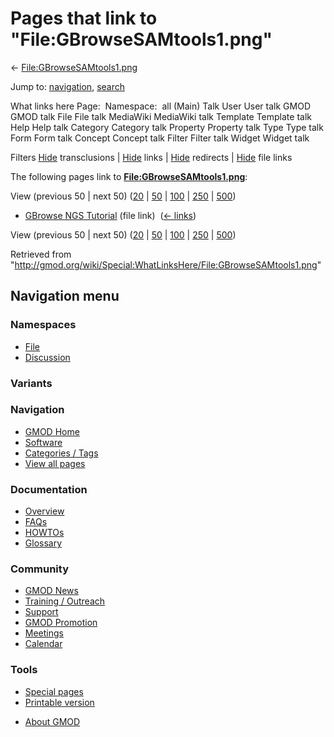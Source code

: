 <div id="mw-page-base" class="noprint">

</div>

<div id="mw-head-base" class="noprint">

</div>

<div id="content" class="mw-body" role="main">

<span id="top"></span>

<div id="mw-js-message" style="display:none;">

</div>



# <span dir="auto">Pages that link to "File:GBrowseSAMtools1.png"</span>

<div id="bodyContent">

<div id="contentSub">

←
[File:GBrowseSAMtools1.png](/wiki/File:GBrowseSAMtools1.png "File:GBrowseSAMtools1.png")

</div>

<div id="jump-to-nav" class="mw-jump">

Jump to: [navigation](#mw-navigation), [search](#p-search)

</div>

<div id="mw-content-text">

What links here Page:  Namespace:  all (Main) Talk User User talk GMOD
GMOD talk File File talk MediaWiki MediaWiki talk Template Template talk
Help Help talk Category Category talk Property Property talk Type Type
talk Form Form talk Concept Concept talk Filter Filter talk Widget
Widget talk

Filters
[Hide](/mediawiki/index.php?title=Special:WhatLinksHere/File:GBrowseSAMtools1.png&hidetrans=1 "Special:WhatLinksHere/File:GBrowseSAMtools1.png")
transclusions \|
[Hide](/mediawiki/index.php?title=Special:WhatLinksHere/File:GBrowseSAMtools1.png&hidelinks=1 "Special:WhatLinksHere/File:GBrowseSAMtools1.png")
links \|
[Hide](/mediawiki/index.php?title=Special:WhatLinksHere/File:GBrowseSAMtools1.png&hideredirs=1 "Special:WhatLinksHere/File:GBrowseSAMtools1.png")
redirects \|
[Hide](/mediawiki/index.php?title=Special:WhatLinksHere/File:GBrowseSAMtools1.png&hideimages=1 "Special:WhatLinksHere/File:GBrowseSAMtools1.png")
file links

The following pages link to
**[File:GBrowseSAMtools1.png](/wiki/File:GBrowseSAMtools1.png "File:GBrowseSAMtools1.png")**:

View (previous 50 \| next 50)
([20](/mediawiki/index.php?title=Special:WhatLinksHere/File:GBrowseSAMtools1.png&limit=20 "Special:WhatLinksHere/File:GBrowseSAMtools1.png")
\|
[50](/mediawiki/index.php?title=Special:WhatLinksHere/File:GBrowseSAMtools1.png&limit=50 "Special:WhatLinksHere/File:GBrowseSAMtools1.png")
\|
[100](/mediawiki/index.php?title=Special:WhatLinksHere/File:GBrowseSAMtools1.png&limit=100 "Special:WhatLinksHere/File:GBrowseSAMtools1.png")
\|
[250](/mediawiki/index.php?title=Special:WhatLinksHere/File:GBrowseSAMtools1.png&limit=250 "Special:WhatLinksHere/File:GBrowseSAMtools1.png")
\|
[500](/mediawiki/index.php?title=Special:WhatLinksHere/File:GBrowseSAMtools1.png&limit=500 "Special:WhatLinksHere/File:GBrowseSAMtools1.png"))

- [GBrowse NGS
  Tutorial](/wiki/GBrowse_NGS_Tutorial "GBrowse NGS Tutorial") (file
  link) ‎ <span class="mw-whatlinkshere-tools">([←
  links](/mediawiki/index.php?title=Special:WhatLinksHere&target=GBrowse+NGS+Tutorial "Special:WhatLinksHere"))</span>

View (previous 50 \| next 50)
([20](/mediawiki/index.php?title=Special:WhatLinksHere/File:GBrowseSAMtools1.png&limit=20 "Special:WhatLinksHere/File:GBrowseSAMtools1.png")
\|
[50](/mediawiki/index.php?title=Special:WhatLinksHere/File:GBrowseSAMtools1.png&limit=50 "Special:WhatLinksHere/File:GBrowseSAMtools1.png")
\|
[100](/mediawiki/index.php?title=Special:WhatLinksHere/File:GBrowseSAMtools1.png&limit=100 "Special:WhatLinksHere/File:GBrowseSAMtools1.png")
\|
[250](/mediawiki/index.php?title=Special:WhatLinksHere/File:GBrowseSAMtools1.png&limit=250 "Special:WhatLinksHere/File:GBrowseSAMtools1.png")
\|
[500](/mediawiki/index.php?title=Special:WhatLinksHere/File:GBrowseSAMtools1.png&limit=500 "Special:WhatLinksHere/File:GBrowseSAMtools1.png"))

</div>

<div class="printfooter">

Retrieved from
"<http://gmod.org/wiki/Special:WhatLinksHere/File:GBrowseSAMtools1.png>"

</div>

<div id="catlinks" class="catlinks catlinks-allhidden">

</div>

<div class="visualClear">

</div>

</div>

</div>

<div id="mw-navigation">

## Navigation menu

<div id="mw-head">



<div id="left-navigation">

<div id="p-namespaces" class="vectorTabs" role="navigation"
aria-labelledby="p-namespaces-label">

### Namespaces

- <span id="ca-nstab-image"><a href="/wiki/File:GBrowseSAMtools1.png" accesskey="c"
  title="View the file page [c]">File</a></span>
- <span id="ca-talk"><a
  href="/mediawiki/index.php?title=File_talk:GBrowseSAMtools1.png&amp;action=edit&amp;redlink=1"
  accesskey="t"
  title="Discussion about the content page [t]">Discussion</a></span>

</div>

<div id="p-variants" class="vectorMenu emptyPortlet" role="navigation"
aria-labelledby="p-variants-label">

### 

### Variants[](#)

<div class="menu">

</div>

</div>

</div>

<div id="right-navigation">





</div>



</div>

</div>

</div>

<div id="mw-panel">

<div id="p-logo" role="banner">

<a href="/wiki/Main_Page"
style="background-image: url(http://gmod.org/images/GMOD-cogs.png);"
title="Visit the main page"></a>

</div>

<div id="p-Navigation" class="portal" role="navigation"
aria-labelledby="p-Navigation-label">

### Navigation

<div class="body">

- <span id="n-GMOD-Home">[GMOD Home](/wiki/Main_Page)</span>
- <span id="n-Software">[Software](/wiki/GMOD_Components)</span>
- <span id="n-Categories-.2F-Tags">[Categories /
  Tags](/wiki/Categories)</span>
- <span id="n-View-all-pages">[View all
  pages](/wiki/Special:AllPages)</span>

</div>

</div>

<div id="p-Documentation" class="portal" role="navigation"
aria-labelledby="p-Documentation-label">

### Documentation

<div class="body">

- <span id="n-Overview">[Overview](/wiki/Overview)</span>
- <span id="n-FAQs">[FAQs](/wiki/Category:FAQ)</span>
- <span id="n-HOWTOs">[HOWTOs](/wiki/Category:HOWTO)</span>
- <span id="n-Glossary">[Glossary](/wiki/Glossary)</span>

</div>

</div>

<div id="p-Community" class="portal" role="navigation"
aria-labelledby="p-Community-label">

### Community

<div class="body">

- <span id="n-GMOD-News">[GMOD News](/wiki/GMOD_News)</span>
- <span id="n-Training-.2F-Outreach">[Training /
  Outreach](/wiki/Training_and_Outreach)</span>
- <span id="n-Support">[Support](/wiki/Support)</span>
- <span id="n-GMOD-Promotion">[GMOD
  Promotion](/wiki/GMOD_Promotion)</span>
- <span id="n-Meetings">[Meetings](/wiki/Meetings)</span>
- <span id="n-Calendar">[Calendar](/wiki/Calendar)</span>

</div>

</div>

<div id="p-tb" class="portal" role="navigation"
aria-labelledby="p-tb-label">

### Tools

<div class="body">

- <span id="t-specialpages"><a href="/wiki/Special:SpecialPages" accesskey="q"
  title="A list of all special pages [q]">Special pages</a></span>
- <span id="t-print"><a
  href="/mediawiki/index.php?title=Special:WhatLinksHere/File:GBrowseSAMtools1.png&amp;printable=yes"
  rel="alternate" accesskey="p"
  title="Printable version of this page [p]">Printable version</a></span>

</div>

</div>

</div>

</div>

<div id="footer" role="contentinfo">

- <span id="footer-places-about">[About
  GMOD](/wiki/GMOD:About "GMOD:About")</span>

<!-- -->






</div>
